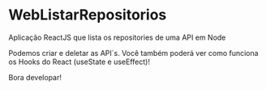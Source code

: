 # WebListarRepositorios
Aplicação ReactJS que lista os repositories de uma API em Node

Podemos criar e deletar as API´s. Você também poderá ver como funciona os Hooks do React (useState e useEffect)!

Bora developar!
